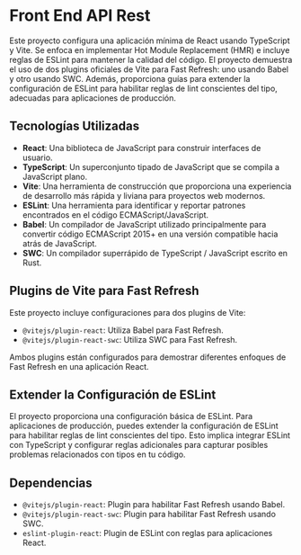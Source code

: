 # Front End API Rest

Este proyecto configura una aplicación mínima de React usando TypeScript y Vite. Se enfoca en implementar Hot Module Replacement (HMR) e incluye reglas de ESLint para mantener la calidad del código. El proyecto demuestra el uso de dos plugins oficiales de Vite para Fast Refresh: uno usando Babel y otro usando SWC. Además, proporciona guías para extender la configuración de ESLint para habilitar reglas de lint conscientes del tipo, adecuadas para aplicaciones de producción.

## Tecnologías Utilizadas
- **React**: Una biblioteca de JavaScript para construir interfaces de usuario.
- **TypeScript**: Un superconjunto tipado de JavaScript que se compila a JavaScript plano.
- **Vite**: Una herramienta de construcción que proporciona una experiencia de desarrollo más rápida y liviana para proyectos web modernos.
- **ESLint**: Una herramienta para identificar y reportar patrones encontrados en el código ECMAScript/JavaScript.
- **Babel**: Un compilador de JavaScript utilizado principalmente para convertir código ECMAScript 2015+ en una versión compatible hacia atrás de JavaScript.
- **SWC**: Un compilador superrápido de TypeScript / JavaScript escrito en Rust.

## Plugins de Vite para Fast Refresh

Este proyecto incluye configuraciones para dos plugins de Vite:
- `@vitejs/plugin-react`: Utiliza Babel para Fast Refresh.
- `@vitejs/plugin-react-swc`: Utiliza SWC para Fast Refresh.

Ambos plugins están configurados para demostrar diferentes enfoques de Fast Refresh en una aplicación React.

## Extender la Configuración de ESLint

El proyecto proporciona una configuración básica de ESLint. Para aplicaciones de producción, puedes extender la configuración de ESLint para habilitar reglas de lint conscientes del tipo. Esto implica integrar ESLint con TypeScript y configurar reglas adicionales para capturar posibles problemas relacionados con tipos en tu código.

## Dependencias

- `@vitejs/plugin-react`: Plugin para habilitar Fast Refresh usando Babel.
- `@vitejs/plugin-react-swc`: Plugin para habilitar Fast Refresh usando SWC.
- `eslint-plugin-react`: Plugin de ESLint con reglas para aplicaciones React.
